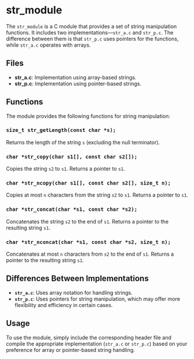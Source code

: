 # str_module

The `str_module` is a C module that provides a set of string manipulation functions. It includes two implementations—`str_a.c` and `str_p.c`. The difference between them is that `str_p.c` uses pointers for the functions, while `str_a.c` operates with arrays.

## Files

- **str_a.c**: Implementation using array-based strings.
- **str_p.c**: Implementation using pointer-based strings.

## Functions

The module provides the following functions for string manipulation:

### `size_t str_getLength(const char *s);`
Returns the length of the string `s` (excluding the null terminator).

### `char *str_copy(char s1[], const char s2[]);`
Copies the string `s2` to `s1`. Returns a pointer to `s1`.

### `char *str_ncopy(char s1[], const char s2[], size_t n);`
Copies at most `n` characters from the string `s2` to `s1`. Returns a pointer to `s1`.

### `char *str_concat(char *s1, const char *s2);`
Concatenates the string `s2` to the end of `s1`. Returns a pointer to the resulting string `s1`.

### `char *str_nconcat(char *s1, const char *s2, size_t n);`
Concatenates at most `n` characters from `s2` to the end of `s1`. Returns a pointer to the resulting string `s1`.

## Differences Between Implementations

- **`str_a.c`**: Uses array notation for handling strings.
- **`str_p.c`**: Uses pointers for string manipulation, which may offer more flexibility and efficiency in certain cases.

## Usage

To use the module, simply include the corresponding header file and compile the appropriate implementation (`str_a.c` or `str_p.c`) based on your preference for array or pointer-based string handling.

